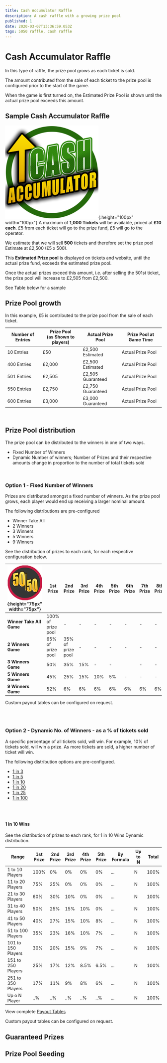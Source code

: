 ```yaml
---
title: Cash Accumulator Raffle
description: A cash raffle with a growing prize pool
published: 1
date: 2020-03-07T13:36:59.053Z
tags: 5050 raffle, cash raffle
---
```



# Cash Accumulator Raffle

In this type of raffle, the prize pool grows as each ticket is sold.

The amount contributed from the sale of each ticket to the prize pool is configured prior to the start of the game. 

When the game is first turned on, the Estimated Prize Pool is shown until the actual prize pool exceeds this amount.  

## Sample Cash Accumulator Raffle

![cash-accumulator-raffle2.png](/cash-accumulator-raffle2.png){:height="100px" width="100px"}
A maximum of **1,000 Tickets** will be available, priced at **£10 each**. 
£5 from each ticket will go to the prize fund, £5 will go to the operator.

We estimate that we will sell **500** tickets and therefore set the prize pool Estimate at £2,500 (£5 x 500).

This **Estimated Prize pool** is displayed on tickets and website, until the actual prize fund, exceeds the estimated prize pool.

Once the actual prizes exceed this amount, i.e. after selling the 501st ticket, the prize pool will increase to £2,505 from £2,500. 

See Table below for a sample

## Prize Pool growth

In this example, £5 is contributed to the prize pool from the sale of each ticket.

| Number of Entries       | Prize Pool <BR>(as Shown to players)  | Actual Prize Pool                             | Prize Pool at Game Time        |                  
|---------------|---------|----------------------------------|-----------------------|
| 10 Entries    | £50 |      £2,500 Estimated              | Actual Prize Pool           |           
| 400 Entries     | £2,000  | £2,500 Estimated                | Actual Prize Pool              |        
| 501 Entries      | £2,505     | £2,505 Guaranteed                        | Actual Prize Pool      |    
| 550 Entries      | £2,750     | £2,750 Guaranteed                        | Actual Prize Pool      |      
| 600 Entries      | £3,000    | £3,000 Guaranteed                        | Actual Prize Pool  |

<BR>

## Prize Pool distribution

The prize pool can be distributed to the winners in one of two ways. 
  
- Fixed Number of Winners
- Dynamic Number of winners; Number of Prizes and their respective amounts change in proportion to the number of total tickets sold

<BR>
  
    
### Option 1 - Fixed Number of Winners
  
Prizes are distributed amongst a fixed number of winners. 
As the prize pool grows, each player would end up receiving a larger nominal amount.
  
The following distributions are pre-configured
 
- Winner Take All
-   2 Winners
-   3 Winners
-   5 Winners
-   9 Winners
  
 See the distribution of prizes to each rank, for each respective configuration below.

| ![50-50small.png](/50-50small.png "Cash Raffle"){:height="75px" width="75px"}   | 1st <BR>Prize | 2nd <BR>Prize| 3rd<BR>Prize |   4th<BR>Prize | 5th<BR>Prize | 6th<BR>Prize | 7th<BR>Prize | 8th<BR>Prize | 9th<BR>Prize |                 
|---------------|---------|---------------|-----------------------|-----------------------|---| ---| ---| ---| ---|
|**Winner Take All Game** | 100%<BR>of prize pool | - | - | -|- |-|- |- |- | 
|**2 Winners Game** | 65%<BR>of prize pool | 35%<BR>of prize pool | - |- | -|-| -| -| -| 
|**3 Winners Game**| 50% | 35% | 15% |- | -|| -| -| -| 
|**5 Winners Game**| 45% | 25% |15%  |10% | 5%|-| -| -| -|
|**9 Winners Game**| 52% | 6% | 6% |6% | 6%|6%| 6%| 6%| 6%| 
 
Custom payout tables can be configured on request.
  

<BR>
 <BR>
   
### Option 2 - Dynamic No. of Winners - as a % of tickets sold
A specific percentage of all tickets sold, will win. For example, 10% of tickets sold, will win a prize.
As more tickets are sold, a higher number of ticket will win.
   
The following distribution options are pre-configured.

- [1 in 3](../payout-tables/dynamic-1in3)
- [1 in 5](../payout-tables/dynamic-1in5)
- [1 in 10](../payout-tables/dynamic-1in10) 
- [1 in 20](../payout-tables/dynamic-1in20)
- [1 in 25](../payout-tables/dynamic-1in25)
- [1 in 100](../payout-tables/dynamic-1in100)

<BR><BR>

 #### 1 in 10 Wins  
 See the distribution of prizes to each rank, for 1 in 10 Wins Dynamic distribution.
   

|Range|1st<Br>Prize|2nd<Br>Prize|3rd<Br>Prize|4th<Br>Prize|5th <Br>Prize|By Formula|Up to N|Total|
|--|--|--|--|--|--|--|--|--|
|1 to 10 Players|100%|0%|0%|0%|0%|...|N|100%|
|11 to 20 Players|75%|25%|0%|0%|0%|...|N|100%|
|21 to 30 Players|60%|30%|10%|0%|0%|...|N|100%|
|31 to 40 Players|50%|25%|15%|10%|0%|...|N|100%|
|41 to 50 Players|40%|27%|15%|10%|8%|...|N|100%|
|51 to 100 Players|35%|23%|16%|10%|7%|...|N|100%|
|101 to 150 Players|30%|20%|15%|9%|7%|...|N|100%|
|151 to 250 Players|25%|17%|12%|8.5%|6.5%|...|N|100%|
|251 to 350 Players|17%|11%|9%|8%|6%|...|N|100%|
|Up o N Player| ..% |..%|..%|..%|..%|...|N|100%|

View complete [Payout Tables](https://docs.bonoboplc.com/administration/games/payout-tables) 
   
   
Custom payout tables can be configured on request.
   
## Guaranteed Prizes
   
   
   ## Prize Pool Seeding
   
